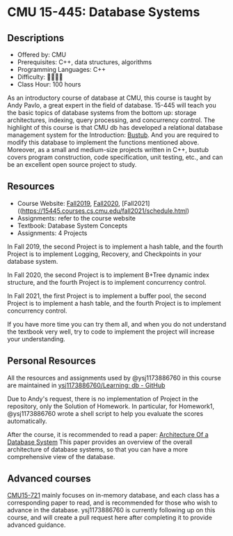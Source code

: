 # CMU 15-445: Database Systems

## Descriptions

- Offered by: CMU
- Prerequisites: C++, data structures, algorithms
- Programming Languages: C++
- Difficulty: 🌟🌟🌟🌟
- Class Hour: 100 hours

As an introductory course of database at CMU, this course is taught by Andy Pavlo, a great expert in the field of database. 15-445 will teach you the basic topics of database systems from the bottom up: storage architectures, indexing, query processing, and concurrency control. The highlight of this course is that CMU db has developed a relational database management system for the Introduction: [Bustub](https://github.com/cmu-db/bustub). And you are required to modify this database to implement the functions mentioned above. Moreover, as a small and medium-size projects written in C++, bustub covers program construction, code specification, unit testing, etc., and can be an excellent open source project to study.

## Resources

- Course Website: [Fall2019](https://15445.courses.cs.cmu.edu/fall2019/schedule.html), [Fall2020](https://15445.courses.cs.cmu.edu/fall2020/schedule.html), [Fall2021]((https://15445.courses.cs.cmu.edu/fall2021/schedule.html)
- Assignments: refer to the course website
- Textbook: Database System Concepts
- Assignments: 4 Projects

In Fall 2019, the second Project is to implement a hash table, and the fourth Project is to implement Logging, Recovery, and Checkpoints in your database system.

In Fall 2020, the second Project is to implement B+Tree dynamic index structure, and the fourth Project is to implement concurrency control.

In Fall 2021, the first Project is to implement a buffer pool, the second Project is to implement a hash table, and the fourth Project is to implement concurrency control.

If you have more time you can try them all, and when you do not understand the textbook very well, try to code to implement the project will increase your understanding.

## Personal Resources

All the resources and assignments used by @ysj1173886760 in this course are maintained in [ysj1173886760/Learning: db - GitHub](https://github.com/ysj1173886760/Learning/tree/master/db)

Due to Andy's request, there is no implementation of Project in the repository, only the Solution of Homework. In particular, for Homework1, @ysj1173886760 wrote a shell script to help you evaluate the scores automatically.

After the course, it is recommended to read a paper: [Architecture Of a Database System](https://github.com/ysj1173886760/paper_notes/tree/master/db) This paper provides an overview of the overall architecture of database systems, so that you can have a more comprehensive view of the database.

## Advanced courses

[CMU15-721](https://15721.courses.cs.cmu.edu/spring2020/) mainly focuses on in-memory database, and each class has a corresponding paper to read, and is recommended for those who wish to advance in the database. ysj1173886760 is currently following up on this course, and will create a pull request here after completing it to provide advanced guidance.
